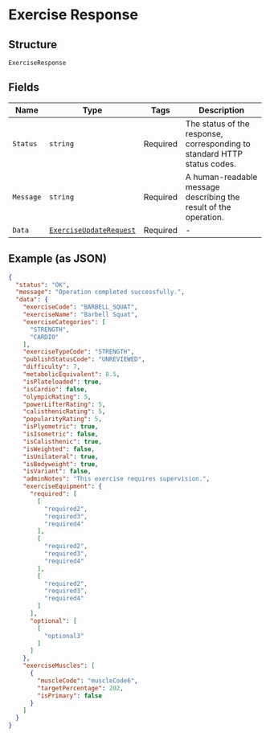 
# Exercise Response

## Structure

`ExerciseResponse`

## Fields

| Name | Type | Tags | Description |
|  --- | --- | --- | --- |
| `Status` | `string` | Required | The status of the response, corresponding to standard HTTP status codes. |
| `Message` | `string` | Required | A human-readable message describing the result of the operation. |
| `Data` | [`ExerciseUpdateRequest`](../../doc/models/exercise-update-request.md) | Required | - |

## Example (as JSON)

```json
{
  "status": "OK",
  "message": "Operation completed successfully.",
  "data": {
    "exerciseCode": "BARBELL_SQUAT",
    "exerciseName": "Barbell Squat",
    "exerciseCategories": [
      "STRENGTH",
      "CARDIO"
    ],
    "exerciseTypeCode": "STRENGTH",
    "publishStatusCode": "UNREVIEWED",
    "difficulty": 7,
    "metabolicEquivalent": 8.5,
    "isPlateloaded": true,
    "isCardio": false,
    "olympicRating": 5,
    "powerLifterRating": 5,
    "calisthenicRating": 5,
    "popularityRating": 5,
    "isPlyometric": true,
    "isIsometric": false,
    "isCalisthenic": true,
    "isWeighted": false,
    "isUnilateral": true,
    "isBodyweight": true,
    "isVariant": false,
    "adminNotes": "This exercise requires supervision.",
    "exerciseEquipment": {
      "required": [
        [
          "required2",
          "required3",
          "required4"
        ],
        [
          "required2",
          "required3",
          "required4"
        ],
        [
          "required2",
          "required3",
          "required4"
        ]
      ],
      "optional": [
        [
          "optional3"
        ]
      ]
    },
    "exerciseMuscles": [
      {
        "muscleCode": "muscleCode6",
        "targetPercentage": 202,
        "isPrimary": false
      }
    ]
  }
}
```

